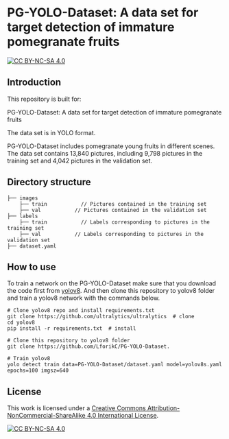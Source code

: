 # PG-YOLO-Dataset: A data set for target detection of immature pomegranate fruits

 [![CC BY-NC-SA 4.0][cc-by-nc-sa-shield]][cc-by-nc-sa]
 
## Introduction
This repository is built for:

PG-YOLO-Dataset: A data set for target detection of immature pomegranate fruits

The data set is in YOLO format.

PG-YOLO-Dataset includes pomegranate young fruits in different scenes. The data set contains 13,840 pictures, including 9,798 pictures in the training set and 4,042 pictures in the validation set.

## Directory structure
    ├── images           
        ├── train           // Pictures contained in the training set
        ├── val           // Pictures contained in the validation set
    ├── labels
        ├── train           // Labels corresponding to pictures in the training set
        ├── val           // Labels corresponding to pictures in the validation set
    ├── dataset.yaml          

## How to use
To train a network on the PG-YOLO-Dataset make sure that you download the code first from [yolov8](https://github.com/ultralytics/ultralytics). And then clone this repository to yolov8 folder and  train a yolov8 network with the commands below.

```
# Clone yolov8 repo and install requirements.txt
git clone https://github.com/ultralytics/ultralytics  # clone
cd yolov8
pip install -r requirements.txt  # install
```

```
# Clone this repository to yolov8 folder
git clone https://github.com/LforikC/PG-YOLO-Dataset.
```

```
# Train yolov8
yolo detect train data=PG-YOLO-Dataset/dataset.yaml model=yolov8s.yaml epochs=100 imgsz=640
```



## License

This work is licensed under a
[Creative Commons Attribution-NonCommercial-ShareAlike 4.0 International License][cc-by-nc-sa].

[![CC BY-NC-SA 4.0][cc-by-nc-sa-image]][cc-by-nc-sa]

[cc-by-nc-sa]: http://creativecommons.org/licenses/by-nc-sa/4.0/
[cc-by-nc-sa-image]: https://licensebuttons.net/l/by-nc-sa/4.0/88x31.png
[cc-by-nc-sa-shield]: https://img.shields.io/badge/License-CC%20BY--NC--SA%204.0-lightgrey.svg
